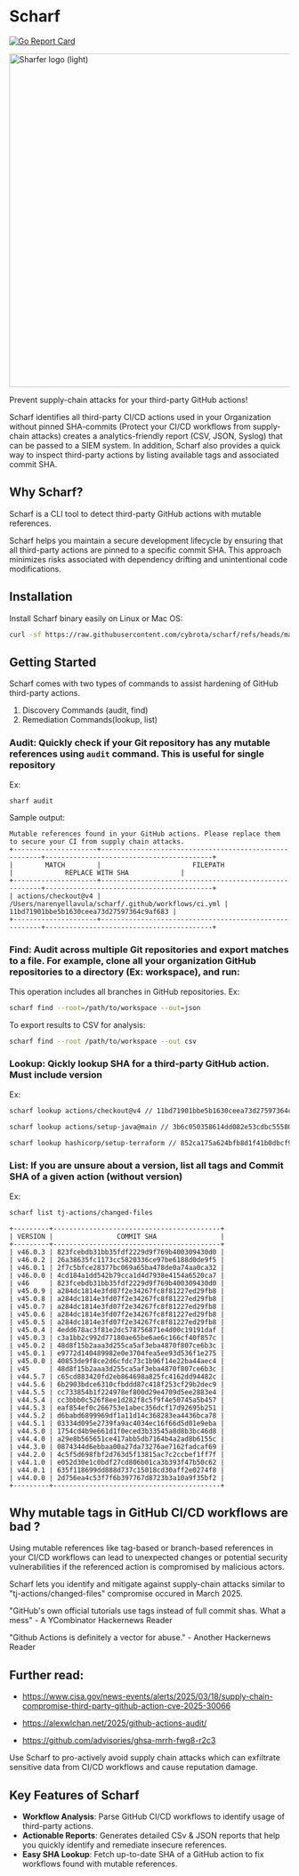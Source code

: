 # Scharf
[![Go Report Card](https://goreportcard.com/badge/github.com/cybrota/scharf)](https://goreportcard.com/report/github.com/cybrota/scharf)

<picture width="500">
  <source
    width="600"
    media="(prefers-color-scheme: dark)"
    src="https://github.com/cybrota/sharfer/blob/main/scharf-logo-d.png"
    alt="Scarfer logo (dark)"
  />
  <img
    width="600"
    src="https://github.com/cybrota/sharfer/blob/main/scharf-logo-l.png"
    alt="Sharfer logo (light)"
  />
</picture>


Prevent supply-chain attacks for your third-party GitHub actions!


Scharf identifies all third-party CI/CD actions used in your Organization without pinned SHA-commits (Protect your CI/CD workflows from supply-chain attacks) creates a analytics-friendly report (CSV, JSON, Syslog) that can be passed to a SIEM system. In addition, Scharf also provides a quick way to inspect third-party actions by listing available tags and associated commit SHA.

## Why Scharf?

Scharf is a CLI tool to detect third-party GitHub actions with mutable references.

Scharf helps you maintain a secure development lifecycle by ensuring that all third-party actions are pinned to a specific commit SHA. This approach minimizes risks associated with dependency drifting and unintentional code modifications.

## Installation

Install Scharf binary easily on Linux or Mac OS:

```sh
curl -sf https://raw.githubusercontent.com/cybrota/scharf/refs/heads/main/install.sh | sh
```

## Getting Started
Scharf comes with two types of commands to assist hardening of GitHub third-party actions.

1. Discovery Commands (audit, find)
2. Remediation Commands(lookup, list)

### Audit: Quickly check if your Git repository has any mutable references using `audit` command. This is useful for single repository
Ex:
```sh
sharf audit
```
Sample output:

```ascii
Mutable references found in your GitHub actions. Please replace them to secure your CI from supply chain attacks.
+---------------------+-------------------------------------------------------+------------------------------------------+
|        MATCH        |                       FILEPATH                        |             REPLACE WITH SHA             |
+---------------------+-------------------------------------------------------+------------------------------------------+
| actions/checkout@v4 | /Users/narenyellavula/scharf/.github/workflows/ci.yml | 11bd71901bbe5b1630ceea73d27597364c9af683 |
+---------------------+-------------------------------------------------------+------------------------------------------+
```

### Find:  Audit across multiple Git repositories and export matches to a file. For example, clone all your organization GitHub repositories to a directory (Ex: workspace), and run:
This operation includes all branches in GitHub repositories.
Ex:
```sh
scharf find --root=/path/to/workspace --out=json
```

To export results to CSV for analysis:

```sh
scharf find --root /path/to/workspace --out csv
```

### Lookup: Qickly lookup SHA for a third-party GitHub action. Must include version
Ex:
```sh
scharf lookup actions/checkout@v4 // 11bd71901bbe5b1630ceea73d27597364c9af683

scharf lookup actions/setup-java@main // 3b6c050358614dd082e53cdbc55580431fc4e437

scharf lookup hashicorp/setup-terraform // 852ca175a624bfb8d1f41b0dbcf92b3556fbc25f, pins main branch as default
```

### List: If you are unsure about a version, list all tags and Commit SHA of a given action (without version)
Ex:
```sh
scharf list tj-actions/changed-files
```

```ascii
+---------+------------------------------------------+
| VERSION |                COMMIT SHA                |
+---------+------------------------------------------+
| v46.0.3 | 823fcebdb31bb35fdf2229d9f769b400309430d0 |
| v46.0.2 | 26a38635fc1173cc5820336ce97be6188d0de9f5 |
| v46.0.1 | 2f7c5bfce28377bc069a65ba478de0a74aa0ca32 |
| v46.0.0 | 4cd184a1dd542b79cca1d4d7938e4154a6520ca7 |
| v46     | 823fcebdb31bb35fdf2229d9f769b400309430d0 |
| v45.0.9 | a284dc1814e3fd07f2e34267fc8f81227ed29fb8 |
| v45.0.8 | a284dc1814e3fd07f2e34267fc8f81227ed29fb8 |
| v45.0.7 | a284dc1814e3fd07f2e34267fc8f81227ed29fb8 |
| v45.0.6 | a284dc1814e3fd07f2e34267fc8f81227ed29fb8 |
| v45.0.5 | a284dc1814e3fd07f2e34267fc8f81227ed29fb8 |
| v45.0.4 | 4edd678ac3f81e2dc578756871e4d00c19191daf |
| v45.0.3 | c3a1bb2c992d77180ae65be6ae6c166cf40f857c |
| v45.0.2 | 48d8f15b2aaa3d255ca5af3eba4870f807ce6b3c |
| v45.0.1 | e9772d140489982e0e3704fea5ee93d536f1e275 |
| v45.0.0 | 40853de9f8ce2d6cfdc73c1b96f14e22ba44aec4 |
| v45     | 48d8f15b2aaa3d255ca5af3eba4870f807ce6b3c |
| v44.5.7 | c65cd883420fd2eb864698a825fc4162dd94482c |
| v44.5.6 | 6b2903bdce6310cfbddd87c418f253cf29b2dec9 |
| v44.5.5 | cc733854b1f224978ef800d29e4709d5ee2883e4 |
| v44.5.4 | cc3bbb0c526f8ee1d282f8c5f9f4e50745a5b457 |
| v44.5.3 | eaf854ef0c266753e1abec356dcf17d92695b251 |
| v44.5.2 | d6babd6899969df1a11d14c368283ea4436bca78 |
| v44.5.1 | 03334d095e2739fa9ac4034ec16f66d5d01e9eba |
| v44.5.0 | 1754cd4b9e661d1f0eced3b33545a8d8b3bc46d8 |
| v44.4.0 | a29e8b565651ce417abb5db7164b4a2ad8b6155c |
| v44.3.0 | 0874344d6ebbaa00a27da73276ae7162fadcaf69 |
| v44.2.0 | 4c5f5d698fbf2d763d5f13815ac7c2ccbef1ff7f |
| v44.1.0 | e052d30e1c0bdf27cd806b01ca3b393f47b50c62 |
| v44.0.1 | 635f118699dd888d737c15018cd30aff2e0274f8 |
| v44.0.0 | 2d756ea4c53f7f6b397767d8723b3a10a9f35bf2 |
+---------+------------------------------------------+
```

## Why mutable tags in GitHub CI/CD workflows are bad ?

Using mutable references like tag-based or branch-based references in your CI/CD workflows can lead to unexpected changes or potential security vulnerabilities if the referenced action is compromised by malicious actors.

Scharf lets you identify and mitigate against supply-chain attacks similar to "tj-actions/changed-files" compromise occured in March 2025.

"GitHub's own official tutorials use tags instead of full commit shas. What a mess" - A YCombinator Hackernews Reader

"Github Actions is definitely a vector for abuse." - Another Hackernews Reader

## Further read:
*  https://www.cisa.gov/news-events/alerts/2025/03/18/supply-chain-compromise-third-party-github-action-cve-2025-30066

* https://alexwlchan.net/2025/github-actions-audit/

* https://github.com/advisories/ghsa-mrrh-fwg8-r2c3


Use Scharf to pro-actively avoid supply chain attacks which can exfiltrate sensitive data from CI/CD workflows and cause reputation damage.

## Key Features of Scharf

* **Workflow Analysis**: Parse GitHub CI/CD workflows to identify usage of third-party actions.
* **Actionable Reports**: Generates detailed CSv & JSON reports that help you quickly identify and remediate insecure references.
* **Easy SHA Lookup**: Fetch up-to-date SHA of a GitHub action to fix workflows found with mutable references.
